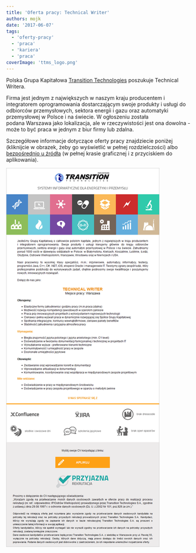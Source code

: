 ```yaml
---
title: 'Oferta pracy: Technical Writer'
authors: mojk
date: '2017-06-07'
tags:
  - 'oferty-pracy'
  - 'praca'
  - 'kariera'
  - 'praca'
coverImage: 'ttms_logo.png'
---
```


Polska Grupa Kapitałowa [Transition Technologies](https://www.tt.com.pl/pl/)
poszukuje Technical Writera.

<!--truncate-->

Firma jest jednym z największych w naszym kraju producentem i integratorem
oprogramowania dostarczającym swoje produkty i usługi do odbiorców
przemysłowych, sektora energii i gazu oraz automatyki przemysłowej w Polsce i na
świecie. W ogłoszeniu została podana Warszawa jako lokalizacja, ale w
rzeczywistości jest ona dowolna - może to być praca w jednym z biur firmy lub
zdalna.

Szczegółowe informacje dotyczące oferty pracy znajdziecie poniżej (kliknijcie w
obrazek, żeby go wyświetlić w pełnej rozdzielczości) albo
[bezpośrednio u źródła](https://www.pracuj.pl/praca/technical-writer-warszawa,oferta,5330788)
(w pełnej krasie graficznej i z przyciskiem do aplikowania).

![](images/ogloszenie_tech_writer_ttms.png)
